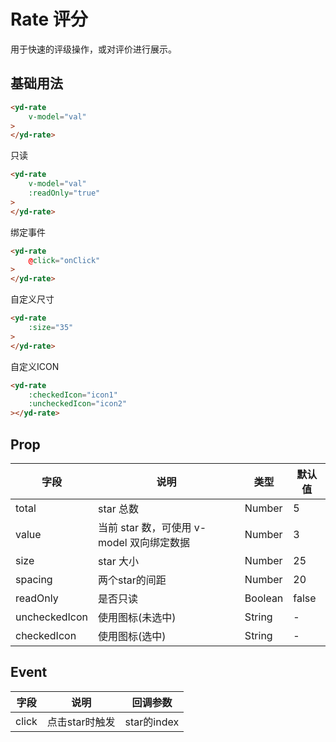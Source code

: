 # Rate 评分

用于快速的评级操作，或对评价进行展示。

## 基础用法

```html
<yd-rate 
    v-model="val"
>
</yd-rate>
```

只读
```html
<yd-rate 
    v-model="val"
    :readOnly="true"
>
</yd-rate>
```


绑定事件

```html
<yd-rate 
    @click="onClick"
>
</yd-rate>
```

自定义尺寸

```html
<yd-rate 
    :size="35"
>
</yd-rate>
```

自定义ICON

```html
<yd-rate
    :checkedIcon="icon1"
    :uncheckedIcon="icon2"
></yd-rate>
```

## Prop

| 字段 | 说明 | 类型 | 默认值
| ----- | ----- | ----- | -----
| total | star 总数 | Number | 5
| value | 当前 star 数，可使用 v-model 双向绑定数据 | Number | 3
| size | star 大小 | Number | 25
| spacing | 两个star的间距 | Number | 20
| readOnly | 是否只读 | Boolean | false
| uncheckedIcon | 使用图标(未选中) | String | -
| checkedIcon | 使用图标(选中) | String | -

## Event
| 字段 | 说明 | 回调参数 
|----- | ----- | ----- 
| click | 点击star时触发 | star的index